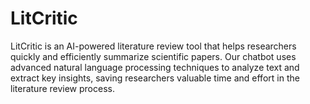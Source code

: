 
# LitCritic

LitCritic is an AI-powered literature review tool that helps researchers quickly and efficiently summarize scientific papers. Our chatbot uses advanced natural language processing techniques to analyze text and extract key insights, saving researchers valuable time and effort in the literature review process.

